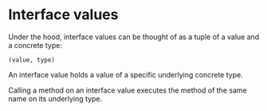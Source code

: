 # Interface values


Under the hood, interface values can be thought of as a tuple of a value and a
concrete type:

	(value, type)

An interface value holds a value of a specific underlying concrete type.

Calling a method on an interface value executes the method of the same name on
its underlying type.

